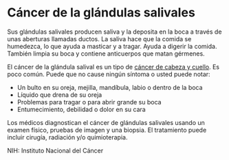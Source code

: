 Cáncer de la glándulas salivales
================================


Sus glándulas salivales producen saliva y la deposita en la boca a través de unas aberturas llamadas ductos. La saliva hace que la comida se humedezca, lo que ayuda a masticar y a tragar. Ayuda a digerir la comida. También limpia su boca y contiene anticuerpos que matan gérmenes. 


El cáncer de la glándula salival es un tipo de [cáncer de cabeza y cuello](https://medlineplus.gov/spanish/headandneckcancer.html). Es poco común. Puede que no cause ningún síntoma o usted puede notar:


* Un bulto en su oreja, mejilla, mandíbula, labio o dentro de la boca
* Líquido que drena de su oreja
* Problemas para tragar o para abrir grande su boca
* Entumecimiento, debilidad o dolor en su cara


Los médicos diagnostican el cáncer de glándulas salivales usando un examen físico, pruebas de imagen y una biopsia. El tratamiento puede incluir cirugía, radiación y/o quimioterapia.


NIH: Instituto Nacional del Cáncer

